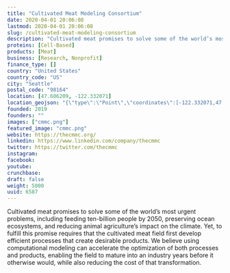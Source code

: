 ```yaml
---
title: "Cultivated Meat Modeling Consortium"
date: 2020-04-01 20:06:08
lastmod: 2020-04-01 20:06:08
slug: /cultivated-meat-modeling-consortium
description: "Cultivated meat promises to solve some of the world’s most urgent problems, including feeding ten-billion people by 2050, preserving ocean ecosystems, and reducing animal agriculture’s impact on the climate. Yet, to fulfill this promise requires that the cultivated meat field first develop efficient processes that create desirable products. We believe using computational modeling can accelerate the optimization of both processes and products, enabling the field to mature into an industry years before it otherwise would, while also reducing the cost of that transformation."
proteins: [Cell-Based]
products: [Meat]
business: [Research, Nonprofit]
finance_type: []
country: "United States"
country_code: "US"
city: "Seattle"
postal_code: "98164"
location: [47.606209, -122.332071]
location_geojson: "{\"type\":\"Point\",\"coordinates\":[-122.332071,47.606209]}"
founded: 2019
founders: ""
images: ["cmmc.png"]
featured_image: "cmmc.png"
website: https://thecmmc.org/
linkedin: https://www.linkedin.com/company/thecmmc
twitter: https://twitter.com/thecmmc
instagram: 
facebook: 
youtube: 
crunchbase: 
draft: false
weight: 5000
uuid: 6587
---
```

Cultivated meat promises to solve some of the world’s most urgent problems, including feeding ten-billion people by 2050, preserving ocean ecosystems, and reducing animal agriculture’s impact on the climate. Yet, to fulfill this promise requires that the cultivated meat field first develop efficient processes that create desirable products. We believe using computational modeling can accelerate the optimization of both processes and products, enabling the field to mature into an industry years before it otherwise would, while also reducing the cost of that transformation.
